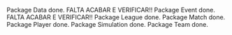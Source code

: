 Package Data done.      FALTA ACABAR E VERIFICAR!!
Package Event done.     FALTA ACABAR E VERIFICAR!!
Package League done.
Package Match done.
Package Player done.
Package Simulation done.
Package Team done.